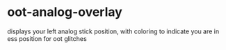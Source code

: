 # oot-analog-overlay
displays your left analog stick position, with coloring to indicate you are in ess position for oot glitches
